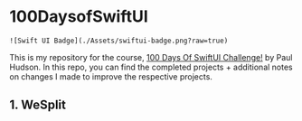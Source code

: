 # 100DaysofSwiftUI

```
![Swift UI Badge](./Assets/swiftui-badge.png?raw=true)
```

This is my repository for the course, [100 Days Of SwiftUI Challenge!](https://www.hackingwithswift.com/100/swiftui) by Paul Hudson. In this repo, you can find the completed projects + additional notes on changes I made to improve the respective projects.

## 1. WeSplit

